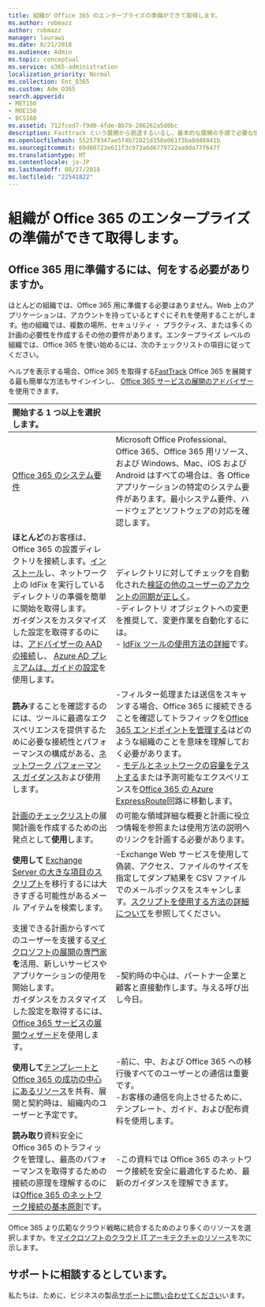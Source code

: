```yaml
---
title: 組織が Office 365 のエンタープライズの準備ができて取得します。
ms.author: robmazz
author: robmazz
manager: laurawi
ms.date: 8/21/2018
ms.audience: Admin
ms.topic: conceptual
ms.service: o365-administration
localization_priority: Normal
ms.collection: Ent_O365
ms.custom: Adm_O365
search.appverid:
- MET150
- MOE150
- BCS160
ms.assetid: 712fced7-f9d0-4fde-8b79-286262a5d0bc
description: Fasttrack という展開から脱退するいるし、基本的な展開の手順で必要な情報の検索は、ここでは起動します。
ms.openlocfilehash: 552579347ae5f4b72821d350a061f3ba8d48841b
ms.sourcegitcommit: 69d60723e611f3c973a6d6779722aa9da77f647f
ms.translationtype: MT
ms.contentlocale: ja-JP
ms.lasthandoff: 08/27/2018
ms.locfileid: "22541822"
---
```

# <a name="get-your-organization-ready-for-office-365-enterprise"></a>組織が Office 365 のエンタープライズの準備ができて取得します。

## <a name="what-do-you-need-to-do-to-get-ready-for-office-365"></a>Office 365 用に準備するには、何をする必要がありますか。

ほとんどの組織では、Office 365 用に準備する必要はありません。Web 上のアプリケーションは、アカウントを持っているとすぐにそれを使用することがします。他の組織では、複数の場所、セキュリティ ・ プラクティス、または多くの計画の必要性を作成するその他の要件があります。エンタープライズ レベルの組織では、Office 365 を使い始めるには、次のチェックリストの項目に従ってください。
  
ヘルプを表示する場合、Office 365 を取得する[FastTrack](https://fasttrack.microsoft.com/office) Office 365 を展開する最も簡単な方法もサインインし、 [Office 365 サービスの展開のアドバイザー](deployment-advisors-for-office-365.md)を使用できます。
  
|**開始する 1 つ以上を選択します。**||
|:-----|:-----|
| [Office 365 のシステム要件](https://products.office.com/office-system-requirements) |Microsoft Office Professional、Office 365、Office 365 用リソース、および Windows、Mac、iOS および Android はすべての場合は、各 Office アプリケーションの特定のシステム要件があります。最小システム要件、ハードウェアとソフトウェアの対応を確認します。|
|**ほとんど**のお客様は、Office 365 の設置ディレクトリを接続します。[インストール](https://www.microsoft.com/download/details.aspx?id=36832)し、ネットワーク上の IdFix を実行しているディレクトリの準備を簡単に開始を取得します。<br> ガイダンスをカスタマイズした設定を取得するのには、[アドバイザーの AAD の接続](https://aka.ms/aadconnectpwsync)し、 [Azure AD プレミアムは、ガイドの設定](https://aka.ms/aadpguidance)を使用します。 <br> |ディレクトリに対してチェックを自動化された[検証の他のユーザーのアカウントの同期が正しく](https://support.office.com/article/Prepare-to-provision-users-through-directory-synchronization-to-Office-365-01920974-9e6f-4331-a370-13aea4e82b3e)。 <br> -ディレクトリ オブジェクトへの変更を推奨して、変更作業を自動化するには。 <br> - [IdFix ツールの使用方法の詳細](prepare-directory-attributes-for-synch-with-idfix.md)です。 |
|**読み**することを確認するのには、ツールに最適なエクスペリエンスを提供するために必要な接続性とパフォーマンスの構成がある、[ネットワーク パフォーマンス ガイダンス](https://aka.ms/tune)および使用します。  <br/> | -フィルター処理または送信をスキャンする場合、Office 365 に接続できることを確認してトラフィックを[Office 365 エンドポイントを管理する](https://support.office.com/article/Managing-Office-365-endpoints-99cab9d4-ef59-4207-9f2b-3728eb46bf9a)はどのような組織のことを意味を理解しておく必要があります。  <br/>  - [モデルとネットワークの容量をテストする](https://support.office.com/article/Network-and-migration-planning-for-Office-365-f5ee6c33-bcd7-4b0b-b0f8-dc1d9fb8d132)または予測可能なエクスペリエンスを[Office 365 の Azure ExpressRoute](https://support.office.com/article/Azure-ExpressRoute-for-Office-365-6d2534a2-c19c-4a99-be5e-33a0cee5d3bd)回路に移動します。  <br/> |
|[計画のチェックリスト](https://support.office.com/article/Deployment-planning-checklist-for-Office-365-5fa4f6ef-35ad-4840-91c1-4834df3df5a0)の展開計画を作成するための出発点として**使用**します。  <br/> | の可能な領域詳細な概要と計画に役立つ情報を参照または使用方法の説明へのリンクを計画する必要があります。  <br/> |
|**使用して** [Exchange Server の大きな項目のスクリプト](https://gallery.technet.microsoft.com/Exchange-Server-Large-Item-b9546cc6)を移行するには大きすぎる可能性があるメール アイテムを検索します。  <br/> | -Exchange Web サービスを使用して偽装、アクセス、ファイルのサイズを指定してダンプ結果を CSV ファイルでのメールボックスをスキャンします。[スクリプトを使用する方法の詳細について](https://blogs.technet.com/b/mikehall/archive/2013/06/27/large-mail-item-script.aspx)を参照してください。<br/> |
|支援できる計画からすべてのユーザーを支援する[マイクロソフトの展開の専門家](https://go.microsoft.com/fwlink/?LinkId=517115)**を**活用、新しいサービスやアプリケーションの使用を開始します。  <br/> ガイダンスをカスタマイズした設定を取得するには、 [Office 365 サービスの展開ウィザード](https://support.office.com/article/Deployment-wizards-for-Office-365-services-165f46e8-3533-4d76-be57-97f81ebd40f2)を使用します。  <br/> | -契約時の中心は、パートナー企業と顧客と直接動作します。与える呼び出し今日。  <br/> |
|**使用して**[テンプレートと Office 365 の成功の中心にあるリソース](https://fasttrack.microsoft.com/office/drive-value/engage)を共有、展開と契約時は、組織内のユーザーと予定です。  <br/> | -前に、中、および Office 365 への移行後すべてのユーザーとの通信は重要です。  <br/> -お客様の通信を向上させるために、テンプレート、ガイド、および配布資料を使用します。  <br/> |
|**読み取り**資料安全に Office 365 のトラフィックを管理し、最高のパフォーマンスを取得するための接続の原理を理解するのには[Office 365 のネットワーク接続の基本原則](https://aka.ms/o365networkingprinciples)です。  <br/> | -この資料では Office 365 のネットワーク接続を安全に最適化するため、最新のガイダンスを理解できます。  <br/> |
   
Office 365 より広範なクラウド戦略に統合するためのより多くのリソースを選択しますか。を[マイクロソフトのクラウド IT アーキテクチャのリソース](https://docs.microsoft.com/en-us/office365/enterprise/microsoft-cloud-it-architecture-resources)を次に示します。
  
## <a name="want-to-talk-with-support"></a>サポートに相談するとしています。
私たちは、ために、ビジネスの製品[サポートに問い合わせてください](https://support.office.com/article/32a17ca7-6fa0-4870-8a8d-e25ba4ccfd4b)います。
